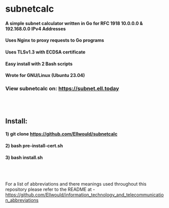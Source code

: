 # subnetcalc

#### A simple subnet calculator written in Go for RFC 1918 10.0.0.0 & 192.168.0.0 IPv4 Addresses

#### Uses Nginx to proxy requests to Go programs

#### Uses TLSv1.3 with ECDSA certificate

#### Easy install with 2 Bash scripts 

#### Wrote for GNU/Linux (Ubuntu 23.04)

### View subnetcalc on: https://subnet.ell.today 

<br>
<br>

## Install:

#### 1) git clone https://github.com/Ellwould/subnetcalc

#### 2) bash pre-install-cert.sh

#### 3) bash install.sh

<br>
<br>

For a list of abbreviations and there meanings used throughout this repository please refer to the README at - https://github.com/Ellwould/information_technology_and_telecommunication_abbreviations
